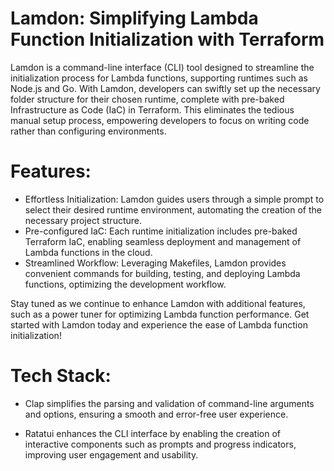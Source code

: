 # Lamdon: Simplifying Lambda Function Initialization with Terraform

Lamdon is a command-line interface (CLI) tool designed to streamline the initialization process for Lambda functions, supporting runtimes such as Node.js and Go. With Lamdon, developers can swiftly set up the necessary folder structure for their chosen runtime, complete with pre-baked Infrastructure as Code (IaC) in Terraform. This eliminates the tedious manual setup process, empowering developers to focus on writing code rather than configuring environments.

# Features:

 - Effortless Initialization: Lamdon guides users through a simple prompt to select their desired runtime environment, automating the creation of the necessary project structure.
- Pre-configured IaC: Each runtime initialization includes pre-baked Terraform IaC, enabling seamless deployment and management of Lambda functions in the cloud.
- Streamlined Workflow: Leveraging Makefiles, Lamdon provides convenient commands for building, testing, and deploying Lambda functions, optimizing the development workflow.

Stay tuned as we continue to enhance Lamdon with additional features, such as a power tuner for optimizing Lambda function performance. Get started with Lamdon today and experience the ease of Lambda function initialization!

# Tech Stack:

- Clap simplifies the parsing and validation of command-line arguments and options, ensuring a smooth and error-free user experience.

- Ratatui enhances the CLI interface by enabling the creation of interactive components such as prompts and progress indicators, improving user engagement and usability.